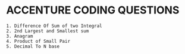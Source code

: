 # ACCENTURE CODING QUESTIONS

```MD
1. Difference Of Sum of two Integral
2. 2nd Largest and Smallest sum
3. Anagram
4. Product of Small Pair
5. Decimal To N base 
```
